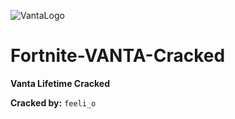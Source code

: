 ![VantaLogo](https://github.com/FeelioDEV/Fortnite-VANTA-Cracked/assets/168641013/32f9798a-eb62-4077-9292-379218fa56eb)
# Fortnite-VANTA-Cracked
**Vanta Lifetime Cracked**

**Cracked by:** `feeli_o`
